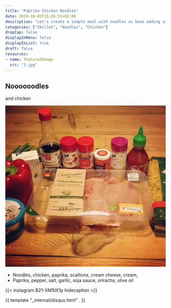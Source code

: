 ```yaml
---
title: "Paprika Chicken Noodles"
date: 2019-10-05T15:26:51+02:00
description: "Let's create a simple meal with noodles as base adding some vegetables and marinated chicken."
categories: ["Skillet", "Noodles", "Chicken"]
dropCap: false
displayInMenu: false
displayInList: true
draft: false
resources:
- name: featuredImage
  src: "3.jpg"
---
```


## Noooooodles
and chicken

![NYC Skyline](1.jpg)
- Noodles, chicken, paprika, scallions, cream cheese, cream, 
- Paprika, pepper, salt, garlic, soja sauce, sriracha, olive oil

{{< instagram B21-XM5IX1p hidecaption >}}

{{ template "_internal/disqus.html" . }}
